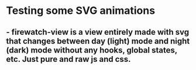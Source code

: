 # Testing some SVG animations

## - firewatch-view is a view entirely made with svg that changes between day (light) mode and night (dark) mode without any hooks, global states, etc. Just pure and raw js and css.